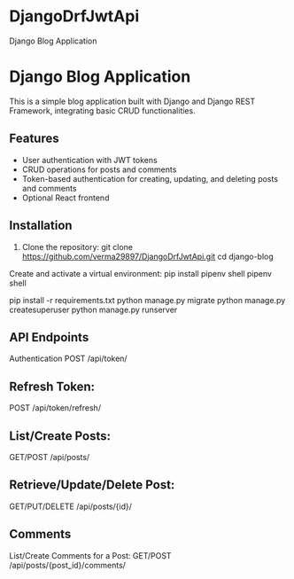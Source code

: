 # DjangoDrfJwtApi
Django Blog Application
# Django Blog Application

This is a simple blog application built with Django and Django REST Framework, integrating basic CRUD functionalities.

## Features

- User authentication with JWT tokens
- CRUD operations for posts and comments
- Token-based authentication for creating, updating, and deleting posts and comments
- Optional React frontend

## Installation

1. Clone the repository:
   git clone https://github.com/verma29897/DjangoDrfJwtApi.git
   cd django-blog

Create and activate a virtual environment:
pip install pipenv shell
pipenv shell

pip install -r requirements.txt
python manage.py migrate
python manage.py createsuperuser
python manage.py runserver


## API Endpoints
Authentication
POST /api/token/
## Refresh Token:
POST /api/token/refresh/

## List/Create Posts:
GET/POST /api/posts/
## Retrieve/Update/Delete Post:
GET/PUT/DELETE /api/posts/{id}/
## Comments
List/Create Comments for a Post:
GET/POST /api/posts/{post_id}/comments/


